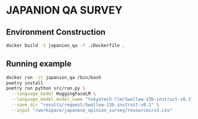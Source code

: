 # JAPANION QA SURVEY

## Environment Construction
```bash
docker build -t japanion_qa -f ./Dockerfile .
```


## Running example

```bash
docker run -it japanion_qa /bin/bash
poetry install
poetry run python src/run.py \
  --language_model HuggingFaceLM \
  --language_model.model_name "tokyotech-llm/Swallow-13b-instruct-v0.1" \
  --save_dir "results/request/Swallow-13b-instruct-v0.1" \
  --input "/workspace/japanese_opinion_survey/resources/v3.csv"
```
